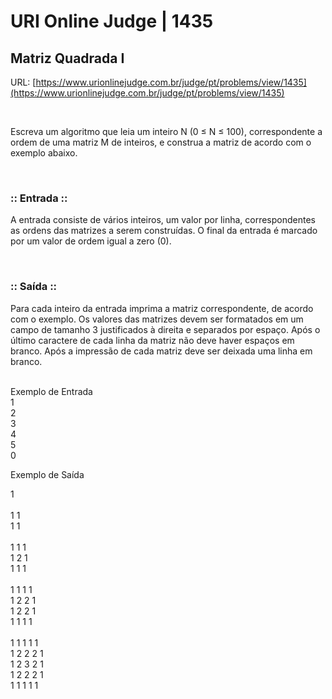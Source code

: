 # URI Online Judge | 1435
## Matriz Quadrada I

URL: [https://www.urionlinejudge.com.br/judge/pt/problems/view/1435](https://www.urionlinejudge.com.br/judge/pt/problems/view/1435)
<p><br/>

Escreva um algoritmo que leia um inteiro N (0 ≤ N ≤ 100), correspondente a ordem de uma matriz M de inteiros, e construa a matriz de acordo com o exemplo abaixo.
<p><br/>

### :: Entrada ::
A entrada consiste de vários inteiros, um valor por linha, correspondentes as ordens das matrizes a serem construídas. O final da entrada é marcado por um valor de ordem igual a zero (0).
<p><br/>

### :: Saída ::
Para cada inteiro da entrada imprima a matriz correspondente, de acordo com o exemplo. Os valores das matrizes devem ser formatados em um campo de tamanho 3 justificados à direita e separados por espaço. Após o último caractere de cada linha da matriz não deve haver espaços em branco. Após a impressão de cada matriz deve ser deixada uma linha em branco.

<p><br/>
Exemplo de Entrada	
<br>1
<br>2
<br>3
<br>4
<br>5
<br>0

   Exemplo de Saída

1<br><br>
1   1<br>
1   1<br>
<br>
1   1   1<br>
1   2   1<br>
1   1   1<br>
<br> 
1   1   1   1<br>
1   2   2   1<br>
1   2   2   1<br>
1   1   1   1<br>
<br>
1   1   1   1   1<br>
1   2   2   2   1<br>
1   2   3   2   1<br>
1   2   2   2   1<br>
1   1   1   1   1<br>
<br>